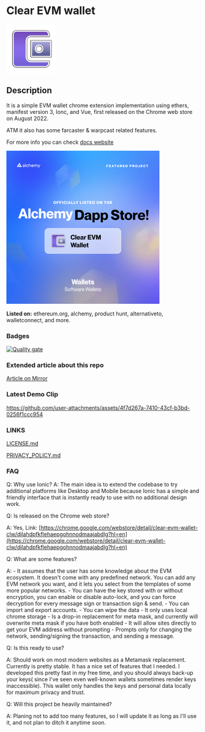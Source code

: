 # Clear EVM wallet

![CLW LOGO](/public/assets/extension-icon/wallet_128.png?raw=true "CLW LOGO")

## Description

It is a simple EVM wallet chrome extension implementation using ethers, manifest version 3, Ionc, and Vue, first released on the Chrome web store on August 2022.

ATM it also has some farcaster & warpcast related features.

For more info you can check [docs website](https://clear-wallet.flashsoft.eu)

![Featured on Alchemy](/repo_res/alchemy.png?raw=true "Featured on Alchemy")

**Listed on:** ethereum.org, alchemy, product hunt, alternativeto, walletconnect, and more.

<!-- [![Clear EVM Wallet (CLW) - Open source EVM wallet that implements meta mask API. | Product Hunt](https://api.producthunt.com/widgets/embed-image/v1/featured.svg?post_id=381026&theme=dark)](https://www.producthunt.com/posts/clear-evm-wallet-clw?utm_source=badge-featured&utm_medium=badge&utm_souce=badge-clear-evm-wallet-clw) -->

### Badges

[![Quality gate](https://sonarcloud.io/api/project_badges/quality_gate?project=andrei0x309_clear-wallet)](https://sonarcloud.io/summary/new_code?id=andrei0x309_clear-wallet)

### Extended article about this repo

[Article on Mirror](https://mirror.xyz/andrei0x309.eth/9nc8UXrGIGOvz694ZY2gouS1JM9L8-Z8ITLNtirqD6Q)

### Latest Demo Clip

https://github.com/user-attachments/assets/4f7d267a-7410-43cf-b3bd-0256f1ccc954

### LINKS

[LICENSE.md](LICENSE.md)

[PRIVACY_POLICY.md](PRIVACY_POLICY.md)


### FAQ

Q: Why use Ionic?
A: The main idea is to extend the codebase to try additional platforms like Desktop and Mobile because Ionic has a simple and friendly interface that is instantly ready to use with no additional design work.

Q: Is released on the Chrome web store?

A: Yes, Link: [https://chrome.google.com/webstore/detail/clear-evm-wallet-clw/djlahdpfkflehaepgohnnodmaajabdlg?hl=en](https://chrome.google.com/webstore/detail/clear-evm-wallet-clw/djlahdpfkflehaepgohnnodmaajabdlg?hl=en)

Q: What are some features?

A:  - It assumes that the user has some knowledge about the EVM ecosystem. It doesn't come with any predefined network. You can add any EVM network you want, and it lets you select from the templates of some more popular networks.
    - You can have the key stored with or without encryption, you can enable or disable auto-lock, and you can force decryption for every message sign or transaction sign & send.
    - You can import and export accounts.
    - You can wipe the data
    - It only uses local chrome storage
    - Is a drop-in replacement for meta mask, and currently will overwrite meta mask if you have both enabled
    - It will allow sites directly to get your EVM address without prompting
    - Prompts only for changing the network, sending/signing the transaction, and sending a message.

Q: Is this ready to use?

A: Should work on most modern websites as a Metamask replacement. Currently is pretty stable. It has a nice set of features that I needed.
I developed this pretty fast in my free time, and you should always back-up your keys( since I've seen even well-known wallets sometimes render keys inaccessible). This wallet only handles the keys and personal data locally for maximum privacy and trust.

Q: Will this project be heavily maintained?

A: Planing not to add too many features, so I will update it as long as I'll use it, and not plan to ditch it anytime soon.

